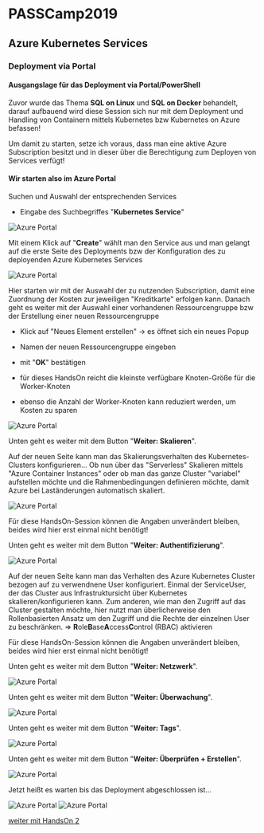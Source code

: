 # PASSCamp2019
## Azure Kubernetes Services
### Deployment via Portal

#### Ausgangslage für das Deployment via Portal/PowerShell
Zuvor wurde das Thema **SQL on Linux** und **SQL on Docker** behandelt, darauf aufbauend wird diese Session sich nur mit dem Deployment und Handling von Containern mittels Kubernetes bzw Kubernetes on Azure befassen!

Um damit zu starten, setze ich voraus, dass man eine aktive Azure Subscription besitzt und in dieser über die Berechtigung zum Deployen von Services verfügt!

#### Wir starten also im Azure Portal
Suchen und Auswahl der entsprechenden Services
- Eingabe des Suchbegriffes "**Kubernetes Service**"
<img src="https://www.sql-aus-hamburg.de/wp-content/uploads/2019/11/22-11-2019-01-e1574693334808.png" alt="Azure Portal" title="Startseite im Azure Portal" />

Mit einem Klick auf "**Create**" wählt man den Service aus und man gelangt auf die erste Seite des Deployments bzw der Konfiguration des zu deployenden Azure Kubernetes Services

<img src="https://www.sql-aus-hamburg.de/wp-content/uploads/2019/11/22-11-2019-02-e1574693363601.png" alt="Azure Portal" title="Suchen des Azure Services - Azure Kubernetes Services" />

Hier starten wir mit der Auswahl der zu nutzenden Subscription, damit eine Zuordnung der Kosten zur jeweiligen "Kreditkarte" erfolgen kann.
Danach geht es weiter mit der Auswahl einer vorhandenen Ressourcengruppe bzw der Erstellung einer neuen Ressourcengruppe 
  - Klick auf "Neues Element erstellen" -> es öffnet sich ein neues Popup
  - Namen der neuen Ressourcengruppe eingeben
  - mit "**OK**" bestätigen
  
  - für dieses HandsOn reicht die kleinste verfügbare Knoten-Größe für die Worker-Knoten
  - ebenso die Anzahl der Worker-Knoten kann reduziert werden, um Kosten zu sparen

<img src="https://www.sql-aus-hamburg.de/wp-content/uploads/2019/11/22-11-2019-04-e1574693396126.png" alt="Azure Portal" title="Erstellen des Azure Kubernetes Services" />
  
Unten geht es weiter mit dem Button "**Weiter: Skalieren**".
 
Auf der neuen Seite kann man das Skalierungsverhalten des Kubernetes-Clusters konfigurieren... Ob nun über das "Serverless" Skalieren mittels "Azure Container Instances" oder ob man das ganze Cluster "variabel" aufstellen möchte und die Rahmenbedingungen definieren möchte, damit Azure bei Laständerungen automatisch skaliert.

<img src="https://www.sql-aus-hamburg.de/wp-content/uploads/2019/11/22-11-2019-05-e1574693418471.png" alt="Azure Portal" title="Azure Kubernetes Services - Vergabe der weiteren Namen/Region/Clustergröße/KubernetesVersion" />

Für diese HandsOn-Session können die Angaben unverändert bleiben, beides wird hier erst einmal nicht benötigt!

Unten geht es weiter mit dem Button "**Weiter: Authentifizierung**".

<img src="https://www.sql-aus-hamburg.de/wp-content/uploads/2019/11/22-11-2019-06-e1574693446289.png" alt="Azure Portal" title="Azure Kubernetes Services - Aktivieren der Features für virtuelleKnoten oder Skalierungsgruppen" />

Auf der neuen Seite kann man das Verhalten des Azure Kubernetes Cluster bezogen auf zu verwendnene User konfiguriert. Einmal der ServiceUser, der das Cluster aus Infrastruktursicht über Kubernetes skalieren/konfigurieren kann. Zum anderen, wie man den Zugriff auf  das Cluster gestalten möchte, hier nutzt man überlicherweise den Rollenbasierten Ansatz um den Zugriff und die Rechte der einzelnen User zu beschränken. => **R**ole**B**ase**A**ccess**C**ontrol (RBAC) aktivieren

Für diese HandsOn-Session können die Angaben unverändert bleiben, beides wird hier erst einmal nicht benötigt!

Unten geht es weiter mit dem Button "**Weiter: Netzwerk**".

<img src="https://www.sql-aus-hamburg.de/wp-content/uploads/2019/11/22-11-2019-07-e1574693471895.png" alt="Azure Portal" title="Azure Kubernetes Services - Aktivieren von RoleBasedAccessControl und Definition des ServicePrincipals" />

Unten geht es weiter mit dem Button "**Weiter: Überwachung**".

<img src="https://www.sql-aus-hamburg.de/wp-content/uploads/2019/11/22-11-2019-08-e1574696725689.png" alt="Azure Portal" title="Azure Kubernetes Services - Konfiguration und Aktivierung der unterschiedlichen Netzwerk-Bereiche sowie Loadbalancing und Endpunkte" />

Unten geht es weiter mit dem Button "**Weiter: Tags**".

<img src="https://www.sql-aus-hamburg.de/wp-content/uploads/2019/11/22-11-2019-09-e1574696838673.png" alt="Azure Portal" title="Azure Kubernetes Services - Konfiguration und Aktivierung der unterschiedlichen Netzwerk-Bereiche sowie Loadbalancing und Endpunkte" />

Unten geht es weiter mit dem Button "**Weiter: Überprüfen + Erstellen**".

<img src="https://www.sql-aus-hamburg.de/wp-content/uploads/2019/11/22-11-2019-10-e1574696945895.png" alt="Azure Portal" title="Azure Kubernetes Services - Konfiguration und Aktivierung der unterschiedlichen Netzwerk-Bereiche sowie Loadbalancing und Endpunkte" />

Jetzt heißt es warten bis das Deployment abgeschlossen ist...

<img src="https://www.sql-aus-hamburg.de/wp-content/uploads/2019/11/22-11-2019-11-e1574696982938.png" alt="Azure Portal" title="Azure Kubernetes Services - Konfiguration und Aktivierung der unterschiedlichen Netzwerk-Bereiche sowie Loadbalancing und Endpunkte" />

<img src="https://www.sql-aus-hamburg.de/wp-content/uploads/2019/11/22-11-2019-13-e1574697052974.png" alt="Azure Portal" title="Azure Kubernetes Services - Konfiguration und Aktivierung der unterschiedlichen Netzwerk-Bereiche sowie Loadbalancing und Endpunkte" />

[weiter mit HandsOn 2](https://github.com/sql-aus-hh/PASSCamp2019/blob/master/HandsOn-2.md)
